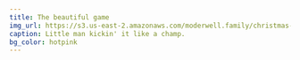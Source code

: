 ```yaml
---
title: The beautiful game
img_url: https://s3.us-east-2.amazonaws.com/moderwell.family/christmas-2018/moses-guitar.jpg
caption: Little man kickin' it like a champ.
bg_color: hotpink
---
```

